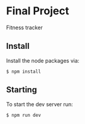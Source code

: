# Final Project
Fitness tracker

## Install

Install the node packages via:

`$ npm install`

## Starting

To start the dev server run:

`$ npm run dev`
